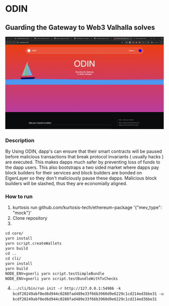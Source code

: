 # ODIN
## Guarding the Gateway to Web3 Valhalla solves
![UI image](img/ui.png?raw=true "ui-image")

### Description
By Using ODIN, dapp's can ensure that their smart contracts will be paused before malicious transactions that break protocol invariants ( usually hacks ) are executed. This makes dapps much safer by preventing loss of funds to the dapp users. This also bootstraps a two sided market where dapps pay block builders for their services and block builders are bonded on EigenLayer so they don't maliciously pause these dapps. Malicious block builders will be slashed, thus they are economially aligned.

### How to run
1. kurtosis run github.com/kurtosis-tech/ethereum-package '{"mev_type": "mock"}'
2. Clone repository
3.
```
cd core/
yarn install
yarn script.createWallets
yarn build
cd ..
cd cli/
yarn install
yarn build
NODE_ENV=goerli yarn script.testSimpleBundle
NODE_ENV=goerli yarn script.testBundleWithTxChecks
```
4. `../cli/bin/run init -r http://127.0.0.1:54986 -k bcdf20249abf0ed6d944c0288fad489e33f66b3960d9e6229c1cd214ed3bbe31 -u bcdf20249abf0ed6d944c0288fad489e33f66b3960d9e6229c1cd214ed3bbe31`
